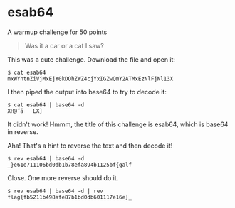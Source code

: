 # esab64

A warmup challenge for 50 points

> Was it a car or a cat I saw? 

This was a cute challenge. Download the file and open it:

```
$ cat esab64            
mxWYntnZiVjMxEjY0kDOhZWZ4cjYxIGZwQmY2ATMxEzNlFjNl13X
```

I then piped the output into base64 to try to decode it:
```
$ cat esab64 | base64 -d      
XH@΅ā   LX]
```

It didn't work! Hmmm, the title of this challenge is esab64, which is base64 in
reverse.

Aha! That's a hint to reverse the text and then decode it! 

```
$ rev esab64 | base64 -d      
_}e61e711106bd0db1b78efa894b1125bf{galf
```

Close. One more reverse should do it.

```
$ rev esab64 | base64 -d | rev
flag{fb5211b498afe87b1bd0db601117e16e}_
```


